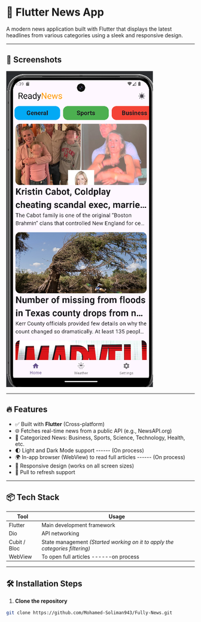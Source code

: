 # 📰 Flutter News App

A modern news application built with Flutter that displays the latest headlines from various categories using a sleek and responsive design.

---

## 📱 Screenshots
![img.png](img.png)


---

## 🔥 Features

- ✅ Built with **Flutter** (Cross-platform)
- 🌐 Fetches real-time news from a public API (e.g., NewsAPI.org)
- 📂 Categorized News: Business, Sports, Science, Technology, Health, etc.
- 🌓 Light and Dark Mode support ------ (On process)
- 🌍 In-app browser (WebView) to read full articles ------ (On process)
- 📱 Responsive design (works on all screen sizes)
- 🔄 Pull to refresh support

---

## 📦 Tech Stack

| Tool | Usage                                                                        |
|-----|------------------------------------------------------------------------------|
| Flutter | Main development framework                                                   |
| Dio | API networking                                                               |
| Cubit / Bloc | State management *(Started working on it to apply the categories filtering)* |
| WebView | To open full articles ------on process                                       |

---

## 🛠 Installation Steps

1. **Clone the repository**

```bash
git clone https://github.com/Mohamed-Soliman943/Fully-News.git
